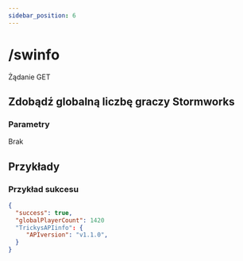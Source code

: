 ```yaml
---
sidebar_position: 6
---
```


# /swinfo

<span class="request-bubble request-get">Żądanie GET</span>


## Zdobądź globalną liczbę graczy Stormworks


### Parametry
Brak

## Przykłady
### Przykład sukcesu
```json
{
  "success": true,
  "globalPlayerCount": 1420
  "TrickysAPIinfo": {
     "APIversion": "v1.1.0",
  }
}
```